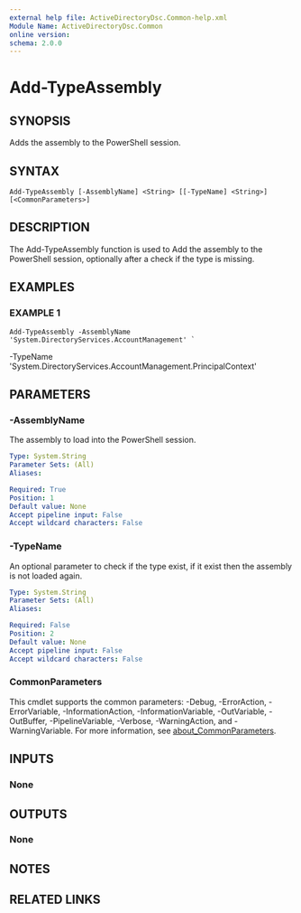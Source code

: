 ```yaml
---
external help file: ActiveDirectoryDsc.Common-help.xml
Module Name: ActiveDirectoryDsc.Common
online version:
schema: 2.0.0
---
```


# Add-TypeAssembly

## SYNOPSIS
Adds the assembly to the PowerShell session.

## SYNTAX

```
Add-TypeAssembly [-AssemblyName] <String> [[-TypeName] <String>] [<CommonParameters>]
```

## DESCRIPTION
The Add-TypeAssembly function is used to Add the assembly to the PowerShell session, optionally after a check
if the type is missing.

## EXAMPLES

### EXAMPLE 1
```
Add-TypeAssembly -AssemblyName 'System.DirectoryServices.AccountManagement' `
```

-TypeName 'System.DirectoryServices.AccountManagement.PrincipalContext'

## PARAMETERS

### -AssemblyName
The assembly to load into the PowerShell session.

```yaml
Type: System.String
Parameter Sets: (All)
Aliases:

Required: True
Position: 1
Default value: None
Accept pipeline input: False
Accept wildcard characters: False
```

### -TypeName
An optional parameter to check if the type exist, if it exist then the assembly is not loaded again.

```yaml
Type: System.String
Parameter Sets: (All)
Aliases:

Required: False
Position: 2
Default value: None
Accept pipeline input: False
Accept wildcard characters: False
```

### CommonParameters
This cmdlet supports the common parameters: -Debug, -ErrorAction, -ErrorVariable, -InformationAction, -InformationVariable, -OutVariable, -OutBuffer, -PipelineVariable, -Verbose, -WarningAction, and -WarningVariable. For more information, see [about_CommonParameters](http://go.microsoft.com/fwlink/?LinkID=113216).

## INPUTS

### None
## OUTPUTS

### None
## NOTES

## RELATED LINKS

